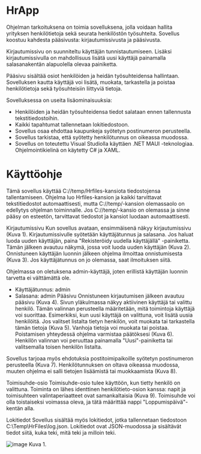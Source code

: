 # HrApp

Ohjelman tarkoituksena on toimia sovelluksena, jolla voidaan hallita yrityksen henkilötietoja sekä seurata henkilöstön työsuhteita. Sovellus koostuu kahdesta pääsivusta: kirjautumissivusta ja pääsivusta.

Kirjautumissivu on suunniteltu käyttäjän tunnistautumiseen. Lisäksi kirjautumissivulla on mahdollisuus lisätä uusi käyttäjä painamalla salasanakentän alapuolella olevaa painiketta.

Pääsivu sisältää osiot henkilöiden ja heidän työsuhteidensa hallintaan. Sovelluksen kautta käyttäjä voi lisätä, muokata, tarkastella ja poistaa henkilötietoja sekä työsuhteisiin liittyviä tietoja.

Sovelluksessa on useita lisäominaisuuksia:

- Henkilöiden ja heidän työsuhteidensa tiedot salataan ennen tallennusta tekstitiedostoihin.
- Kaikki tapahtumat tallennetaan lokitiedostoon.
- Sovellus osaa ehdottaa kaupunkeja syötetyn postinumeron perusteella.
- Sovellus tarkistaa, että syötetty henkilötunnus on oikeassa muodossa.
- Sovellus on toteutettu Visual Studiolla käyttäen .NET MAUI -teknologiaa. Ohjelmointikielinä on käytetty C# ja XAML.

# Käyttöohje
Tämä sovellus käyttää C://temp/Hrfiles-kansiota tiedostojensa tallentamiseen. Ohjelma luo Hrfiles-kansion ja kaikki tarvittavat tekstitiedostot automaattisesti, mutta C://temp/-kansion olemassaolo on edellytys ohjelman toiminnalle. Jos C://temp/-kansio on olemassa ja sinne pääsy on esteetön, tarvittavat tiedostot ja kansiot luodaan automaattisesti.

Kirjautumissivu
Kun sovellus avataan, ensimmäisenä näkyy kirjautumissivu (Kuva 1). Kirjautumissivulle syötetään käyttäjätunnus ja salasana. Jos haluat luoda uuden käyttäjän, paina "Rekisteröidy uudella käyttäjällä" -painiketta. Tämän jälkeen avautuu näkymä, jossa voit luoda uuden käyttäjän (Kuva 2). Onnistuneen käyttäjän luonnin jälkeen ohjelma ilmoittaa onnistumisesta (Kuva 3). Jos käyttäjätunnus on jo olemassa, saat ilmoituksen siitä.

Ohjelmassa on oletuksena admin-käyttäjä, joten erillistä käyttäjän luonnin tarvetta ei välttämättä ole.

- Käyttäjätunnus: admin
- Salasana: admin
Pääsivu
Onnistuneen kirjautumisen jälkeen avautuu pääsivu (Kuva 4). Sivun yläkulmassa näkyy aktiivinen käyttäjä tai valittu henkilö. Tämän valinnan perusteella määritetään, mitä toimintoja käyttäjä voi suorittaa. Esimerkiksi, kun uusi käyttäjä on valittuna, voit lisätä uusia henkilöitä. Jos valitset listalta tietyn henkilön, voit muokata tai tarkastella tämän tietoja (Kuva 5). Vanhoja tietoja voi muokata tai poistaa. Poistamisen yhteydessä ohjelma varmistaa päätöksesi (Kuva 6). Henkilön valinnan voi peruuttaa painamalla "Uusi"-painiketta tai valitsemalla toisen henkilön listalta.

Sovellus tarjoaa myös ehdotuksia postitoimipaikoille syötetyn postinumeron perusteella (Kuva 7). Henkilötunnuksen on oltava oikeassa muodossa, muuten ohjelma ei salli tietojen lisäämistä tai muokkaamista (Kuva 8).

Toimisuhde-osio
Toimisuhde-osio tulee käyttöön, kun tietty henkilö on valittuna. Toiminta on lähes identtinen henkilötieto-osion kanssa: napit ja toimisuhteen valintaperiaatteet ovat samankaltaisia (Kuva 9). Toimisuhde voi olla toistaiseksi voimassa oleva, ja tätä määrittää nappi "Loppumispäivä"-kentän alla.

Lokitiedot
Sovellus sisältää myös lokitiedot, jotka tallennetaan tiedostoon C:\Temp\HrFiles\log.json. Lokitiedot ovat JSON-muodossa ja sisältävät tiedot siitä, kuka teki, mitä teki ja milloin teki.

![image](https://github.com/user-attachments/assets/f01c9b63-41eb-43a5-826f-4c7cc5332b5c)
Kuva 1. 

